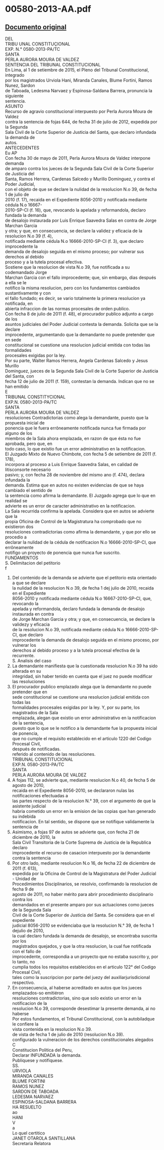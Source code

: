 
00580-2013-AA.pdf
=================
  
[Documento original](https://tc.gob.pe/jurisprudencia/2016/00580-2013-AA.pdf)  
---  
DEL  
TRIBU UNAL CONSTITUÇIONAL  
EXP. N.° 0580-2013-PA/TC  
SANTA  
PERLA AURORA MOURA DE VALDEZ  
SENTENCIA DEL TRIBUNAL CONSTITUCIONAL  
En Lima, al 1 de setiembre de 2015, el Pleno del Tribunal Constitucional, integrado  
por los magistrados Urviola Hani, Miranda Canales, Blume Fortini, Ramos Nunez, Sardon  
de Taboada, Ledesma Narvaez y Espinosa-Saldana Barrera, pronuncia la siguiente  
sentencia.  
ASUNTO  
Recurso de agravio constitucional interpuesto por Perla Aurora Moura de Valdez  
contra la sentencia de fojas 644, de fecha 31 de julio de 2012, expedida por la Segunda  
Sala Civil de la Corte Superior de Justicia del Santa, que declaro infundada la demanda de  
autos.  
ANTECEDENTES  
Eu AP  
Con fecha 30 de mayo de 2011, Perla Aurora Moura de Valdez interpone demanda  
de amparo contra los jueces de la Segunda Sala Civil de la Corte Superior de Justicia del  
Santa, Ramos Herrera, Cardenas Salcedo y Murillo Dominguez, y contra el Poder Judicial,  
con el objeto de que se declare la nulidad de la resolucion N.o 39, de fecha 1 de julio de  
2010 (f. 17), recaida en el Expediente 8056-2010 y notificada mediante cédula N.o 16667-  
2010-SP-CI (f. 16), que, revocando la apelada y reformandola, declaro fundada la demanda  
de desalojo instaurada por Luis Enrique Saavedra Salas en contra de Jorge Marchan Garcia  
y otra; y que, en consecuencia, se declare la validez y eficacia de la resolucion N.o 39 (f. 4),  
notificada mediante cédula N.o 16666-2010-SP-CI (f. 3), que declaro improcedente la  
demanda de desalojo seguida en el mismo proceso; por vulnerar sus derechos al debido  
proceso y a la tutela procesal efectiva.  
Sostiene que la resolucion de vista N.o 39, fue notificada a su codemandado Jorge  
Marchan Garcia con el fallo improcedente; que, sin embargo, dias después a ella se le  
notifico la misma resolucion, pero con los fundamentos cambiados sustantivamente y con  
el fallo fundado; es decir, se vario totalmente la primera resolucion ya notificada, en  
abierta infraccion de las normas procesales de orden publico.  
Con fecha 8 de julio de 2011 (f. 48), el procurador publico adjunto a cargo de los  
asuntos judiciales del Poder Judicial contesta la demanda. Solicita que se la declare  
improcedente, argumentando que la demandante no puede pretender que en sede  
constitucional se cuestione una resolucion judicial emitida con todas las formalidades  
procesales exigidas por la ley.  
Por su parte, Walter Ramos Herrera, Angela Cardenas Salcedo y Jesus Murillo  
Dominguez, jueces de la Segunda Sala Civil de la Corte Superior de Justicia del Santa, con  
fecha 12 de julio de 2011 (f. 159), contestan la demanda. Indican que no se han emitido  
E  
TRIBUNAL CONSTITYCIONAL  
EXP.N. 0580-2013-PA/TC  
SANTA  
PERLA AURORA MOURA DE VALDEZ  
resoluciones Contradictorias como alega la demandante, puesto que la propuesta inicial de  
ponencia que le fuera errôneamente notificada nunca fue firmada por alguno de los  
miembros de la Sala ahora emplazada, en razon de que ésta no fue aprobada, pero que, en  
todo caso, lo que existio fue un error administrativo en la notificacion.  
El Juzgado Mixto de Nuevo Chimbote, con fecha 5 de setiembre de 2011 (f. 178),  
incorpora al proceso a Luis Enrique Saavedra Salas, en calidad de litisconsorte necesario  
pasivo; y, con fecha 28 de noviembre del mismo ano (f. 474), declara infundada la  
demanda. Estima que en autos no existen evidencias de que se haya cambiado el sentido de  
la sentencia como afirma la demandante. El Juzgado agrega que lo que en realidad se  
advierte es un error de caracter administrativo en la notificacion.  
La Sala recurrida confirma la apelada. Considera que en autos se advierte que la  
propia Oficina de Control de la Magistratura ha comprobado que no existieron dos  
resoluciones contradictorias como afirma la demandante, y que por ello se procedio a  
declarar la nulidad de la cédula de notificacion N.o 16666-2010-SP-CI, que errôneamente  
notifigo un proyecto de ponencia que nunca fue suscrito.  
FUNDAMENTOS  
S. Delimitacion del petitorio  
f  
1. Del contenido de la demanda se advierte que el petitorio esta orientado a que se declare  
la nulidad de la resolucion N.o 39, de fecha 1 dej julio de 2010, recaida en el Expediente  
8056-2010 y notificada mediante cédula N.o 16667-2010-SP-CI, que, revocando la  
apelada y reformandola, declaro fundada la demanda de desalojo instaurada en contra  
de Jorge Marchan Garcia y otra; y que, en consecuencia, se declare la validezy y eficacia  
de la resolucion N.o 39, notificada mediante cédula N.o 16666-2010-SP-CI, que declaro  
improcedente la demanda de desalojo seguida en el mismo proceso, por vulnerar los  
derechos al debido proceso y a la tutela procesal efectiva de la recurrente.  
S. Analisis del caso  
2. La demandante manifiesta que la cuestionada resolucion N.o 39 ha sido alterada en su  
integridad, sin haber tenido en cuenta que el juez no puede modificar las resoluciones  
3. El procurador publico emplazado alega que la demandante no puede pretender que en  
sede constitucional se cuestione una resolucion judicial emitida con todas las  
formalidades procesales exigidas por la ley. Y, por su parte, los magistrados de la Sala  
emplazada, alegan que existio un error administrativo en la notificacion de la sentencia,  
puesto que lo que se le notifico a la demandante fue la propuesta inicial de ponencia,  
que no cumple el requisito establecido en el articulo 1220 del Codigo Procesal Civil,  
después de notificadas.  
referido al contenido de las resoluciones.  
TRIBUNAL CONSTITUCIONAL  
EXP.N. 0580-2013-PA/TC  
SANTA  
PERLA AURORA MOURA DE VALDEZ  
4. A fojas 112, se advierte que, mediante resolucion N.o 40, de fecha 5 de agosto de 2010,  
recaida en el Expediente 8056-2010, se declararon nulas las notificaciones efectuadas a  
las partes respecto de la resolucion N.° 39, con el argumento de que la asistente judicial  
habria cometido un error en la emision de las copias que han generado su indebida  
notificacion. En tal sentido, se dispone que se notifique validamente la sentencia de  
5. Asimismo, a fojas 97 de autos se advierte que, con fecha 21 de diciembre de 2010, la  
Sala Civil Transitoria de la Corte Suprema de Justicia de la Republica declaro  
improcedente el recurso de casacion interpuesto por la demandante contra la sentencia  
6. Por otro lado, mediante resolucion N.o 16, de fecha 22 de diciembre de 2011 (f. 613),  
expedida por la Oficina de Control de la Magistratura del Poder Judicial - Unidad de  
Procedimientos Disciplinarios, se resolvio, confirmando la resolucion de fecha 9 de  
agosto de 2011, no haber mérito para abrir procedimiento disciplinario contra los  
demandados en el presente amparo por sus actuaciones como jueces de la Segunda Sala  
Civil de la Corte Superior de Justicia del Santa. Se considera que en el expediente  
judicial 8056-2010 se evidenciaba que la resolucion N.° 39, de fecha 1 dejulio de 2010,  
la cual declaro fundada la demanda de desalojo, se encontraba suscrita por los  
magistrados quejados, y que la otra resolucion, la cual fue notificada con el fallo de  
improcedente, correspondia a un proyecto que no estaba suscrito y, por lo tanto, no  
cumplia todos los requisitos establecidos en el articulo 122° del Codigo Procesal Civil,  
tales como la suscripcion por parte del juezy del auxiliarjurisdicional respectivo.  
7. En consecuencia, al haberse acreditado en autos que los jueces emplazados-so emitiéron  
resoluciones contradictorias, sino que solo existio un error en la notificacion de la  
resolucion N.o 39, corresponde desestimar la presente demanda, ai no haberse  
Por estos fundamentos, el Tribunal Constitucional, con la autobiladque le confiere la  
vista contenida en la resolucion N.o 39.  
de vista de fecha 1 de julio de 2010 (resolucion N.o 39).  
configurado la vulneracion de los derechos constitucionales alegados  
C  
Constitucion Politica del Peru,  
Declarar INFUNDADA la demanda.  
Publiquese y notifiquese.  
SS.  
URVIOLA  
MIRANDA CANALES  
BLUME FORTINI  
RAMOS NUNEZ  
SARDON DE TABOADA  
LEDESMA NARVAEZ  
ESPINOSA-SALDANA BARRERA  
HA RESUELTO  
ao  
HANI  
V  
a  
Lo quel certitico  
JANET OTAROLA SANTILLANA  
Secretaria Relatora